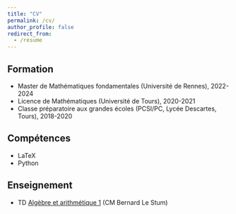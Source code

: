 ```yaml
---
title: "CV"
permalink: /cv/
author_profile: false
redirect_from:
  - /resume
---
```



Formation
---------
* Master de Mathématiques fondamentales (Université de Rennes), 2022-2024
* Licence de Mathématiques (Université de Tours), 2020-2021
* Classe préparatoire aux grandes écoles (PCSI/PC, Lycée Descartes, Tours), 2018-2020

Compétences
-----------
* LaTeX
* Python

Enseignement
------------
* TD [Algèbre et arithmétique 1](https://perso.univ-rennes1.fr/bernard.le-stum/bernard.le-stum/Enseignement.html) (CM Bernard Le Stum)